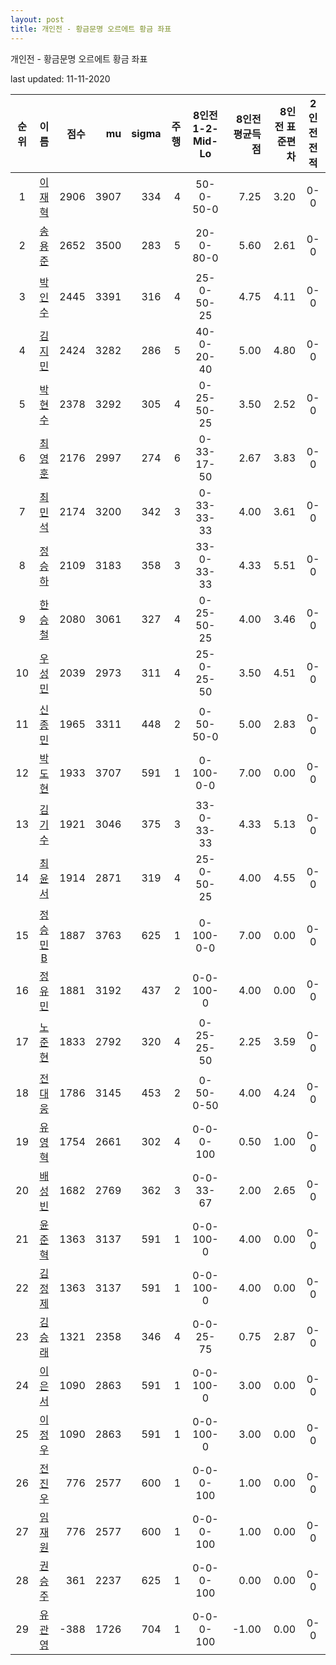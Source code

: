 ```yaml
---
layout: post
title: 개인전 - 황금문명 오르에트 황금 좌표
---
```



개인전 - 황금문명 오르에트 황금 좌표


last updated: 11-11-2020

| 순위 | 이름 | 점수 | mu | sigma | 주행 | 8인전 1-2-Mid-Lo | 8인전 평균득점 | 8인전 표준편차 | 2인전 전적 |
|:---:|:---:|---:|---:|---:|---:|:---:|---:|---:|:---:|
| 1 | [이재혁](../ijaehyeok) | 2906 | 3907 | 334 | 4 | 50-0-50-0 | 7.25 | 3.20 | 0-0 |
| 2 | [송용준](../songyongjun) | 2652 | 3500 | 283 | 5 | 20-0-80-0 | 5.60 | 2.61 | 0-0 |
| 3 | [박인수](../bakinsu) | 2445 | 3391 | 316 | 4 | 25-0-50-25 | 4.75 | 4.11 | 0-0 |
| 4 | [김지민](../gimjimin) | 2424 | 3282 | 286 | 5 | 40-0-20-40 | 5.00 | 4.80 | 0-0 |
| 5 | [박현수](../bakhyeonsu) | 2378 | 3292 | 305 | 4 | 0-25-50-25 | 3.50 | 2.52 | 0-0 |
| 6 | [최영훈](../choiyeonghun) | 2176 | 2997 | 274 | 6 | 0-33-17-50 | 2.67 | 3.83 | 0-0 |
| 7 | [최민석](../choiminseok) | 2174 | 3200 | 342 | 3 | 0-33-33-33 | 4.00 | 3.61 | 0-0 |
| 8 | [정승하](../jeongseungha) | 2109 | 3183 | 358 | 3 | 33-0-33-33 | 4.33 | 5.51 | 0-0 |
| 9 | [한승철](../hanseungcheol) | 2080 | 3061 | 327 | 4 | 0-25-50-25 | 4.00 | 3.46 | 0-0 |
| 10 | [우성민](../useongmin) | 2039 | 2973 | 311 | 4 | 25-0-25-50 | 3.50 | 4.51 | 0-0 |
| 11 | [신종민](../shinjongmin) | 1965 | 3311 | 448 | 2 | 0-50-50-0 | 5.00 | 2.83 | 0-0 |
| 12 | [박도현](../bakdohyeon) | 1933 | 3707 | 591 | 1 | 0-100-0-0 | 7.00 | 0.00 | 0-0 |
| 13 | [김기수](../gimgisu) | 1921 | 3046 | 375 | 3 | 33-0-33-33 | 4.33 | 5.13 | 0-0 |
| 14 | [최윤서](../choiyunseo) | 1914 | 2871 | 319 | 4 | 25-0-50-25 | 4.00 | 4.55 | 0-0 |
| 15 | [정승민B](../jeongseungminb) | 1887 | 3763 | 625 | 1 | 0-100-0-0 | 7.00 | 0.00 | 0-0 |
| 16 | [정유민](../jeongyumin) | 1881 | 3192 | 437 | 2 | 0-0-100-0 | 4.00 | 0.00 | 0-0 |
| 17 | [노준현](../nojunhyeon) | 1833 | 2792 | 320 | 4 | 0-25-25-50 | 2.25 | 3.59 | 0-0 |
| 18 | [전대웅](../jeondaewoong) | 1786 | 3145 | 453 | 2 | 0-50-0-50 | 4.00 | 4.24 | 0-0 |
| 19 | [유영혁](../yuyeonghyeok) | 1754 | 2661 | 302 | 4 | 0-0-0-100 | 0.50 | 1.00 | 0-0 |
| 20 | [배성빈](../baeseongbin) | 1682 | 2769 | 362 | 3 | 0-0-33-67 | 2.00 | 2.65 | 0-0 |
| 21 | [윤준혁](../yunjunhyeok) | 1363 | 3137 | 591 | 1 | 0-0-100-0 | 4.00 | 0.00 | 0-0 |
| 22 | [김정제](../gimjeongje) | 1363 | 3137 | 591 | 1 | 0-0-100-0 | 4.00 | 0.00 | 0-0 |
| 23 | [김승래](../gimseungrae) | 1321 | 2358 | 346 | 4 | 0-0-25-75 | 0.75 | 2.87 | 0-0 |
| 24 | [이은서](../ieunseo) | 1090 | 2863 | 591 | 1 | 0-0-100-0 | 3.00 | 0.00 | 0-0 |
| 25 | [이정우](../ijeongu) | 1090 | 2863 | 591 | 1 | 0-0-100-0 | 3.00 | 0.00 | 0-0 |
| 26 | [전진우](../jeonjinwoo) | 776 | 2577 | 600 | 1 | 0-0-0-100 | 1.00 | 0.00 | 0-0 |
| 27 | [임재원](../imjaewon) | 776 | 2577 | 600 | 1 | 0-0-0-100 | 1.00 | 0.00 | 0-0 |
| 28 | [권승주](../glamint) | 361 | 2237 | 625 | 1 | 0-0-0-100 | 0.00 | 0.00 | 0-0 |
| 29 | [유관영](../yugwanyeong) | -388 | 1726 | 704 | 1 | 0-0-0-100 | -1.00 | 0.00 | 0-0 |
